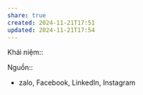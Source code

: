 ```yaml
---
share: true
created: 2024-11-21T17:51
updated: 2024-11-21T17:54
---
```

Khái niệm:: 

Nguồn:: 
- zalo, Facebook, LinkedIn, Instagram